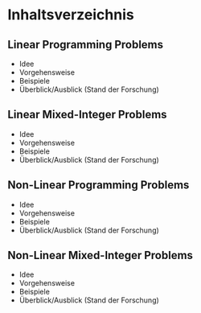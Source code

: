 # Inhaltsverzeichnis

## **Linear Programming Problems**
* Idee
* Vorgehensweise
* Beispiele
* Überblick/Ausblick (Stand der Forschung)

## **Linear Mixed-Integer Problems**
* Idee
* Vorgehensweise
* Beispiele
* Überblick/Ausblick (Stand der Forschung)

## **Non-Linear Programming Problems**
* Idee
* Vorgehensweise
* Beispiele
* Überblick/Ausblick (Stand der Forschung)

## **Non-Linear Mixed-Integer Problems**
* Idee
* Vorgehensweise
* Beispiele
* Überblick/Ausblick (Stand der Forschung)
